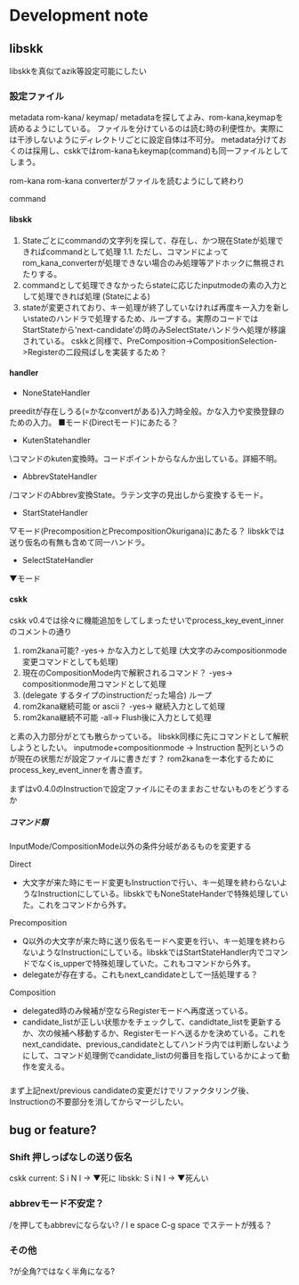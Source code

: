 # Development note

## libskk

libskkを真似てazik等設定可能にしたい

### 設定ファイル
metadata
rom-kana/
keymap/
metadataを探してよみ、rom-kana,keymapを読めるようにしている。
ファイルを分けているのは読む時の利便性か。実際には干渉しないようにディレクトリごとに設定自体は不可分。
metadata分けておくのは採用し、cskkではrom-kanaもkeymap(command)も同一ファイルとしてしまう。



rom-kana
rom-kana converterがファイルを読むようにして終わり

command
#### libskk
1. Stateごとにcommandの文字列を探して、存在し、かつ現在Stateが処理できればcommandとして処理
    1.1. ただし、コマンドによってrom_kana_converterが処理できない場合のみ処理等アドホックに無視されたりする。
2. commandとして処理できなかったらstateに応じたinputmodeの素の入力として処理できれば処理 (Stateによる)
3. stateが変更されており、キー処理が終了していなければ再度キー入力を新しいstateのハンドラで処理するため、ループする。実際のコードではStartStateから'next-candidate'の時のみSelectStateハンドラへ処理が移譲されている。 cskkと同様で、PreComposition->CompositionSelection->Registerの二段飛ばしを実装するため？

#### handler
- NoneStateHandler

preeditが存在しうる(=かなconvertがある)入力時全般。かな入力や変換登録のための入力。
■モード(Directモード)にあたる？

- KutenStatehandler

\コマンドのkuten変換時。コードポイントからなんか出している。詳細不明。

- AbbrevStateHandler

/コマンドのAbbrev変換State。ラテン文字の見出しから変換するモード。

- StartStateHandler

▽モード(PrecompositionとPrecompositionOkurigana)にあたる？
libskkでは送り仮名の有無も含めて同一ハンドラ。

- SelectStateHandler

▼モード

#### cskk
cskk v0.4では徐々に機能追加をしてしまったせいでprocess_key_event_innerのコメントの通り

1. rom2kana可能? -yes-> かな入力として処理 (大文字のみcompositionmode変更コマンドとしても処理)
2. 現在のCompositionMode内で解釈されるコマンド？ -yes-> compositionmode用コマンドとして処理
3. (delegate するタイプのinstructionだった場合) ループ
4. rom2kana継続可能 or ascii？ -yes-> 継続入力として処理
5. rom2kana継続不可能 -all-> Flush後に入力として処理

と素の入力部分がとても散らかっている。
libskk同様に先にコマンドとして解釈しようとしたい。
inputmode+compositionmode -> Instruction 配列というのが現在の状態だが設定ファイルに書きだす？
rom2kanaを一本化するためにprocess_key_event_innerを書き直す。

まずはv0.4.0のInstructionで設定ファイルにそのままおこせないものをどうするか
##### コマンド類
InputMode/CompositionMode以外の条件分岐があるものを変更する

Direct
- 大文字が来た時にモード変更もInstructionで行い、キー処理を終わらないようなInstructionにしている。libskkでもNoneStateHanderで特殊処理していた。これをコマンドから外す。

Precomposition
- Q以外の大文字が来た時に送り仮名モードへ変更を行い、キー処理を終わらないようなInstructionにしている。libskkではStartStateHandler内でコマンドでなくis_upperで特殊処理していた。これもコマンドから外す。
- delegateが存在する。これもnext_candidateとして一括処理する？

Composition
- delegated時のみ候補が空ならRegisterモードへ再度送っている。
- candidate_listが正しい状態かをチェックして、candidtate_listを更新するか、次の候補へ移動するか、Registerモードへ送るかを決めている。これをnext_candidate、previous_candidateとしてハンドラ内では判断しないようにして、コマンド処理側でcandidate_listの何番目を指しているかによって動作を変える。

### 
まず上記next/previous candidateの変更だけでリファクタリング後、Instructionの不要部分を消してからマージしたい。

## bug or feature?
### Shift 押しっぱなしの送り仮名
cskk current: S i N I -> ▼死に
libskk: S i N I -> ▼死んい

### abbrevモード不安定？
/を押してもabbrevにならない? 
/ l e space C-g space でステートが残る？
### その他
?が全角?ではなく半角になる?